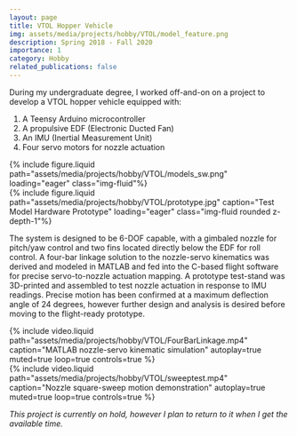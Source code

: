 ```yaml
---
layout: page
title: VTOL Hopper Vehicle
img: assets/media/projects/hobby/VTOL/model_feature.png
description: Spring 2018 - Fall 2020
importance: 1
category: Hobby
related_publications: false
---
```


During my undergraduate degree, I worked off-and-on on a project to develop a VTOL hopper vehicle equipped with:
<ol>
    <li> A Teensy Arduino microcontroller</li>
    <li> A propulsive EDF (Electronic Ducted Fan)</li>
    <li> An IMU (Inertial Measurement Unit)</li>
    <li> Four servo motors for nozzle actuation</li>
</ol>

<div class="row equal-height-row">
    <div class="col equal-height-col">
        {% include figure.liquid 
            path="assets/media/projects/hobby/VTOL/models_sw.png"
            loading="eager" class="img-fluid"%}
    </div>
    <div class="col equal-height-col">
        {% include figure.liquid 
            path="assets/media/projects/hobby/VTOL/prototype.jpg"
            caption="Test Model Hardware Prototype"
            loading="eager" class="img-fluid rounded z-depth-1"%}
    </div>
</div>

The system is designed to be 6-DOF capable, with a gimbaled nozzle for pitch/yaw control and two fins located directly below the EDF for roll control. A four-bar linkage solution to the nozzle-servo kinematics was derived and modeled in MATLAB and fed into the C-based flight software for precise servo-to-nozzle actuation mapping. A prototype test-stand was 3D-printed and assembled to test nozzle actuation in response to IMU readings. Precise motion has been confirmed at a maximum deflection angle of 24 degrees, however further design and analysis is desired before moving to the flight-ready prototype.

<div class="row">
    <div class="col-md mt-3 mt-md-0">
        {% include video.liquid 
            path="assets/media/projects/hobby/VTOL/FourBarLinkage.mp4"
            caption="MATLAB nozzle-servo kinematic simulation"
            autoplay=true muted=true loop=true controls=true %}
    </div>
    <div class="col-md mt-3 mt-md-0">
        {% include video.liquid 
            path="assets/media/projects/hobby/VTOL/sweeptest.mp4"
            caption="Nozzle square-sweep motion demonstration"
            autoplay=true muted=true loop=true controls=true %}
    </div>
</div>

*This project is currently on hold, however I plan to return to it when I get the available time.*